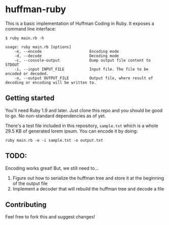 # huffman-ruby

This is a basic implementation of Huffman Coding in Ruby.  It exposes a command line interface:

```
$ ruby main.rb -h

usage: ruby main.rb [options]
    -e, --encode                     Encoding mode
    -d, --decode                     Decoding mode
    -c, --console-output             Dump output file content to STDOUT
    -i, --input INPUT_FILE           Input file. The file to be encoded or decoded.
    -o, --output OUTPUT_FILE         Output file, where result of decoding or encoding will be written to.
```

## Getting started

You'll need Ruby 1.9 and later.  Just clone this repo and you should be good to go.  No non-standard dependencies as of yet.

There's a test file included in this repository, `sample.txt` which is a whole 29.5 KB of generated lorem ipsum. You can encode it by doing:

```
ruby main.rb -e -i sample.txt -o output.txt
```

## TODO:

Encoding works great!  But, we still need to...

1. Figure out how to serialize the huffman tree and store it at the beginning of the output file
2. Implement a decoder that will rebuild the huffman tree and decode a file

## Contributing

Feel free to fork this and suggest changes!